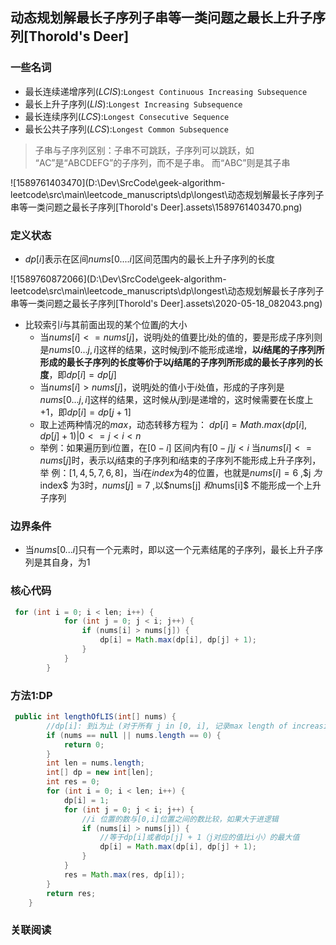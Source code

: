 ## 动态规划解最长子序列子串等一类问题之最长上升子序列[Thorold's Deer]
### 一些名词

- 最长连续递增序列($LCIS$):`Longest Continuous Increasing Subsequence`
- 最长上升子序列($LIS$):`Longest Increasing Subsequence `
- 最长连续序列($LCS$):`Longest Consecutive Sequence `
- 最长公共子序列($LCS$):`Longest Common Subsequence`

> 子串与子序列区别：子串不可跳跃，子序列可以跳跃，如 “AC”是“ABCDEFG”的子序列，而不是子串。 而“ABC”则是其子串

![1589761403470](D:\Dev\SrcCode\geek-algorithm-leetcode\src\main\leetcode_manuscripts\dp\longest\动态规划解最长子序列子串等一类问题之最长子序列[Thorold's Deer].assets\1589761403470.png)


### 定义状态

-  $dp[i]$表示在区间$nums[0....i]$区间范围内的最长上升子序列的长度

![1589760872066](D:\Dev\SrcCode\geek-algorithm-leetcode\src\main\leetcode_manuscripts\dp\longest\动态规划解最长子序列子串等一类问题之最长子序列[Thorold's Deer].assets\2020-05-18_082043.png)

- 比较索引$i$与其前面出现的某个位置$j$的大小
  - 当$nums[i]<=nums[j]$，说明$j$处的值要比$i$处的值的，要是形成子序列则是$nums[0...j,i]$这样的结果，这时候$j$到$i$不能形成递增，**以$i$结尾的子序列所形成的最长子序列的长度等价于以$j$结尾的子序列所形成的最长子序列的长度**，即$dp[i]=dp[j]$
  - 当$nums[i]>nums[j]$，说明$j$处的值小于$i$处值，形成的子序列是$nums[0...j,i]$这样的结果，这时候从$j$到$i$是递增的，这时候需要在长度上+1，即$dp[i]=dp[j+1]$
  - 取上述两种情况的$max$，动态转移方程为： $dp[i] = Math.max(dp[i], dp[j] + 1)|0<=j<i<n$
  - 举例：如果遍历到$i$位置，在$[0-i]$ 区间内有$[0-j] j<i$ 当$nums[i]<=nums[j]$时，表示以$j$结束的子序列和$i$结束的子序列不能形成上升子序列，举 例：$[1,4,5,7,6,8]$，当$i$在$index$为$4$的位置，也就是$nums[i] =6$ ,$j $为$index$ 为$3$时，$nums[j] =7$ ,以$nums[j] $和$nums[i]$ 不能形成一个上升子序列

### 边界条件

- 当$nums[0...i]$只有一个元素时，即以这一个元素结尾的子序列，最长上升子序列是其自身，为$1$

### 核心代码

```java
 for (int i = 0; i < len; i++) {
            for (int j = 0; j < i; j++) {
                if (nums[i] > nums[j]) {
                    dp[i] = Math.max(dp[i], dp[j] + 1);
                }
            }
        }
```

### 方法1:DP

```java
 public int lengthOfLIS(int[] nums) {
        //dp[i]: 到i为止 (对于所有 j in [0, i], 记录max length of increasing subsequence
        if (nums == null || nums.length == 0) {
            return 0;
        }
        int len = nums.length;
        int[] dp = new int[len];
        int res = 0;
        for (int i = 0; i < len; i++) {
            dp[i] = 1;
            for (int j = 0; j < i; j++) {
                //i 位置的数与[0,i]位置之间的数比较，如果大于进逻辑
                if (nums[i] > nums[j]) {
                    //等于dp[i]或者dp[j] + 1（j对应的值比i小）的最大值
                    dp[i] = Math.max(dp[i], dp[j] + 1);
                }
            }
            res = Math.max(res, dp[i]);
        }
        return res;
    }
```











### 关联阅读







